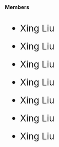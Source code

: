 <html>

  <head>
  <title> Space Rocks Team Information </title>
     
  </head>
  <style>
    #memberlist{
    line-height: 2;
    font-size: 2em;
    }
  </style>
<body>
  <h3> Members </h3>
  
  
  <ul id="memberlist" class="fancylist">
    <li> Xing Liu </li>
    <li> Xing Liu </li>
    <li> Xing Liu </li>
    <li> Xing Liu </li>
    <li> Xing Liu </li>
    <li> Xing Liu </li>
    <li> Xing Liu </li>
  </ul>
  
</body>
</html>
